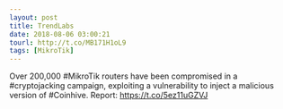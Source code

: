 ```yaml
---
layout: post
title: TrendLabs
date: 2018-08-06 03:00:21
tourl: http://t.co/MB171H1oL9
tags: [MikroTik]
---
```

Over 200,000 #MikroTik routers have been compromised in a #cryptojacking campaign, exploiting a vulnerability to inject a malicious version of #Coinhive. Report: https://t.co/5ez11uGZVJ